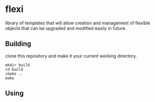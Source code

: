 # flexi

library of templates that will allow creation and management of flexible objects that can be upgraded and modified easily in future.

## Building
clone this repository and make it your current working directory.

    mkdir build
    cd build
    cmake ..
    make

## Using


